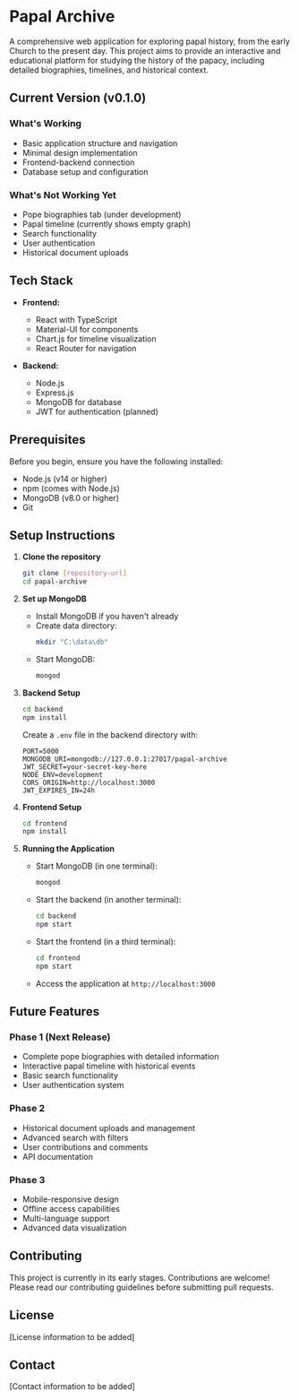 # Papal Archive

A comprehensive web application for exploring papal history, from the early Church to the present day. This project aims to provide an interactive and educational platform for studying the history of the papacy, including detailed biographies, timelines, and historical context.

## Current Version (v0.1.0)

### What's Working
- Basic application structure and navigation
- Minimal design implementation
- Frontend-backend connection
- Database setup and configuration

### What's Not Working Yet
- Pope biographies tab (under development)
- Papal timeline (currently shows empty graph)
- Search functionality
- User authentication
- Historical document uploads

## Tech Stack

- **Frontend:**
  - React with TypeScript
  - Material-UI for components
  - Chart.js for timeline visualization
  - React Router for navigation

- **Backend:**
  - Node.js
  - Express.js
  - MongoDB for database
  - JWT for authentication (planned)

## Prerequisites

Before you begin, ensure you have the following installed:
- Node.js (v14 or higher)
- npm (comes with Node.js)
- MongoDB (v8.0 or higher)
- Git

## Setup Instructions

1. **Clone the repository**
   ```bash
   git clone [repository-url]
   cd papal-archive
   ```

2. **Set up MongoDB**
   - Install MongoDB if you haven't already
   - Create data directory:
     ```bash
     mkdir "C:\data\db"
     ```
   - Start MongoDB:
     ```bash
     mongod
     ```

3. **Backend Setup**
   ```bash
   cd backend
   npm install
   ```
   Create a `.env` file in the backend directory with:
   ```
   PORT=5000
   MONGODB_URI=mongodb://127.0.0.1:27017/papal-archive
   JWT_SECRET=your-secret-key-here
   NODE_ENV=development
   CORS_ORIGIN=http://localhost:3000
   JWT_EXPIRES_IN=24h
   ```

4. **Frontend Setup**
   ```bash
   cd frontend
   npm install
   ```

5. **Running the Application**
   - Start MongoDB (in one terminal):
     ```bash
     mongod
     ```
   - Start the backend (in another terminal):
     ```bash
     cd backend
     npm start
     ```
   - Start the frontend (in a third terminal):
     ```bash
     cd frontend
     npm start
     ```
   - Access the application at `http://localhost:3000`

## Future Features

### Phase 1 (Next Release)
- Complete pope biographies with detailed information
- Interactive papal timeline with historical events
- Basic search functionality
- User authentication system

### Phase 2
- Historical document uploads and management
- Advanced search with filters
- User contributions and comments
- API documentation

### Phase 3
- Mobile-responsive design
- Offline access capabilities
- Multi-language support
- Advanced data visualization

## Contributing

This project is currently in its early stages. Contributions are welcome! Please read our contributing guidelines before submitting pull requests.

## License

[License information to be added]

## Contact

[Contact information to be added] 